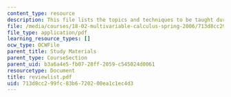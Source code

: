 ```yaml
---
content_type: resource
description: This file lists the topics and techniques to be taught duringthe term.
file: /media/courses/18-02-multivariable-calculus-spring-2006/713d8cc299fc83b6720200ea1c1ec4d3_reviewlist.pdf
file_type: application/pdf
learning_resource_types: []
ocw_type: OCWFile
parent_title: Study Materials
parent_type: CourseSection
parent_uid: b3a6a4e5-fb07-28ff-2059-c545024d0061
resourcetype: Document
title: reviewlist.pdf
uid: 713d8cc2-99fc-83b6-7202-00ea1c1ec4d3
---
```

